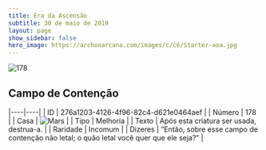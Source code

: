 ```yaml
---
title: Era da Ascensão
subtitle: 30 de maio de 2019
layout: page
show_sidebar: false
hero_image: https://archonarcana.com/images/c/c6/Starter-aoa.jpg
---
```


![178](https://cdn.keyforgegame.com/media/card_front/pt/435_178_MX6CF5Q78WGG_pt.png)

## Campo de Contenção

|----|----|
| ID | 276a1203-4126-4f96-82c4-d621e0464aef |
| Número | 178 |
| Casa | ![Mars](https://archonarcana.com/images/thumb/d/de/Mars.png/22px-Mars.png "Marte") |
| Tipo | Melhoria |
| Texto | Após esta criatura ser usada, destrua-a. |
| Raridade | Incomum |
| Dizeres | “Então, sobre esse campo de contenção não letal; o quão letal você quer que ele seja?” |